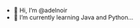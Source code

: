 - 👋 Hi, I’m @adelnoir
- 🌱 I’m currently learning Java and Python...


<!---
adelnoir/adelnoir is a ✨ special ✨ repository because its `README.md` (this file) appears on your GitHub profile.
You can click the Preview link to take a look at your changes.
--->

